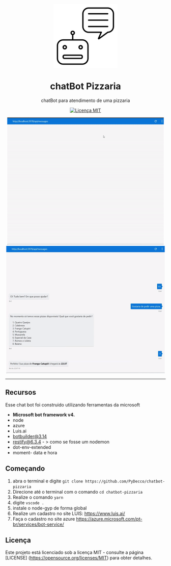 
<h1 align = "center">
<br>
  <img src = "download.png" alt = "YOUR_PROJECT_NAME" width = "200">
<br>
<br>
chatBot Pizzaria
</h1>

<p align = "center"> chatBot para atendimento de uma pizzaria </p>

<p align = "center">
  <a href="https://opensource.org/licenses/MIT">
    <img src = "https://img.shields.io/badge/License-MIT-blue.svg" alt = "Licença MIT">
  </a>
</p>

[//]: # (adicione seus gifs / imagens aqui :)
<div align ="center">
  <img src = "ezgif.com-crop.gif" alt = "demo" height = "400">
  <img src = "ezgif.com-video-to-gif (2).gif" alt = "demo" height = "400">
</div>

<hr />

## Recursos
[//]: # (adicione os recursos do seu projeto aqui :)
Esse chat bot foi construido utilizando ferramentas da microsoft

- **Microsoft bot framework v4.**
- node
- azure
- Luis.ai
- botbuilder@3.14
- restify@6.3.4 - > como se fosse um nodemon
- dot-env-extended 
- moment- data e hora


## Começando
1. abra o terminal e digite `git clone https://github.com/PyDecco/chatbot-pizzaria`
2. Direcione até o terminal com o comando `cd chatbot-pizzaria`
2. Realize o comando `yarn`
3. digite `vscode .`
3. instale o node-gyp de forma global
4. Realize um cadastro no site LUIS: https://www.luis.ai/
5. Faça o cadastro no site azure https://azure.microsoft.com/pt-br/services/bot-service/



## Licença

Este projeto está licenciado sob a licença MIT - consulte a página [LICENSE] (https://opensource.org/licenses/MIT) para obter detalhes.






